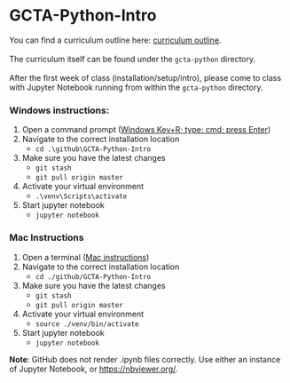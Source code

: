 # GCTA-Python-Intro
You can find a curriculum outline here: [curriculum outline](https://github.com/GCTA-Python/GCTA-Python-Intro/blob/master/cirriculum.txt).
<br><br>
The curriculum itself can be found under the ````gcta-python```` directory.
<br><br>
After the first week of class (installation/setup/intro), please come to class with Jupyter Notebook running from within the ````gcta-python```` directory.

### Windows instructions:
1. Open a command prompt ([Windows Key+R; type: cmd; press Enter](https://www.groovypost.com/howto/howto/use-windows-key-r-run-as-administrator/))
2. Navigate to the correct installation location
    - ```cd .\github\GCTA-Python-Intro```
4. Make sure you have the latest changes
    - ```git stash```
    - ```git pull origin master```
6. Activate your virtual environment
    - ```.\venv\Scripts\activate```
7. Start jupyter notebook
    - ```jupyter notebook```
### Mac Instructions
1. Open a terminal ([Mac instructions](https://support.apple.com/guide/terminal/open-or-quit-terminal-apd5265185d-f365-44cb-8b09-71a064a42125/mac))
2. Navigate to the correct installation location
    - ```cd ./github/GCTA-Python-Intro```
3. Make sure you have the latest changes
    - ```git stash```
    - ```git pull origin master```
5. Activate your virtual environment
    - ```source ./venv/bin/activate```
6. Start jupyter notebook
    - ```jupyter notebook```


**Note**: GitHub does not render .ipynb files correctly. Use either an instance of Jupyter Notebook, or https://nbviewer.org/.
